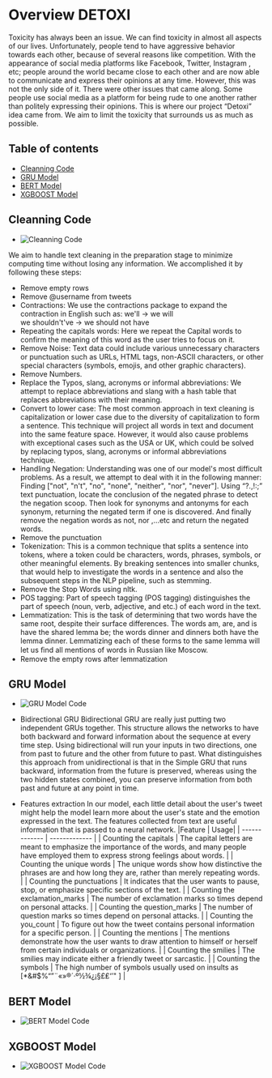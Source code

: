 # Overview DETOXI
Toxicity has always been an issue. We can find toxicity in  almost all aspects of our lives. Unfortunately, people tend to have aggressive behavior towards each other, because of several reasons like competition. With the appearance of social media platforms like Facebook, Twitter, Instagram , etc; people around the world became close to each other and are now able to communicate and express their opinions at any time. However, this was not the only side of it. There were other issues that came along. Some people use social media as a platform for being rude to one another rather than politely expressing their opinions.
This is where our project “Detoxi” idea came from. We aim to limit the toxicity that surrounds us as much as possible. 


## Table of contents
* [Cleanning Code](#cleanning-code)
* [GRU Model](#gru-model)
* [BERT Model](#bert-model)
* [XGBOOST Model](#xgboost-model)

## Cleanning Code
* ![Cleanning Code](https://github.com/nancy9taya/Detoxi/blob/main/CleaningCode.ipynb)

We aim to handle text cleaning in the preparation stage to minimize computing time without losing any information. We accomplished it by following these steps:

* Remove empty rows
* Remove @username from tweets
* Contractions: We use the contractions package to expand the contraction in English such as: 
we'll -> we will  
we shouldn't've -> we should not have
* Repeating the capitals words: Here we repeat the Capital words to confirm the meaning of this word as the user tries to focus on it.
* Remove Noise: Text data could include various unnecessary characters or punctuation such as URLs, HTML tags, non-ASCII characters, or other special characters (symbols, emojis, and other graphic characters).
* Remove Numbers.
* Replace the Typos, slang, acronyms or informal abbreviations: We attempt to replace abbreviations and slang with a hash table that replaces abbreviations with their meaning.
* Convert to lower case: The most common approach in text cleaning is capitalization or lower case due to the diversity of capitalization to form a sentence. This technique will project all words in text and document into the same feature space. However, it would also cause problems with exceptional cases such as the USA or UK, which could be solved by replacing typos, slang, acronyms or informal abbreviations technique.
* Handling Negation: Understanding was one of our model's most difficult problems. As a result, we attempt to deal with it in the following manner: 
 Finding ["not", "n't", "no", "none", "neither", "nor", "never"]. 
 Using “?.,!:;” text punctuation, locate the conclusion of the negated phrase to detect the negation scoop. 
Then look for synonyms and antonyms for each synonym, returning the negated term if one is discovered.
 And finally remove the negation words as not, nor ,...etc and return the negated  words.
* Remove the punctuation
* Tokenization: This is a common technique that splits a sentence into tokens, where a token could be characters, words, phrases, symbols, or other meaningful elements. By breaking sentences into smaller chunks, that would help to investigate the words in a sentence and also the subsequent steps in the NLP pipeline, such as stemming.
* Remove the Stop Words using nltk.
* POS tagging: Part of speech tagging (POS tagging) distinguishes the part of speech (noun, verb, adjective, and etc.) of each word in the text.
* Lemmatization: This is the task of determining that two words have the same root, despite their surface differences. The words am, are, and is have the shared lemma be; the words dinner and dinners both have the lemma dinner. Lemmatizing each of these forms to the same lemma will let us ﬁnd all mentions of words in Russian like Moscow.
* Remove the empty rows after lemmatization

## GRU Model
* ![GRU Model Code](https://github.com/nancy9taya/Detoxi/blob/main/Model_GRU_2Emb.ipynb)
* Bidirectional GRU 
Bidirectional GRU are really just putting two independent GRUs together. This structure allows the networks to have both backward and forward information about the sequence at every time step.
Using bidirectional will run your inputs in two directions, one from past to future and the other from future to past. What distinguishes this approach from unidirectional is that in the Simple GRU that runs backward, information from the future is preserved, whereas using the two hidden states combined, you can preserve information from both past and future at any point in time.

* Features extraction
In our model, each little detail about the user's tweet might help the model learn more about the user's state and the emotion expressed in the text.
The features collected from text are useful information that is passed to a neural network.
|Feature  | Usage|
| ------------- | ------------- |
| Counting the capitals  | The capital letters are meant to emphasize the importance of the words, and many people have employed them to express strong feelings about words. |
| Counting the unique words  | The unique words show how distinctive the phrases are and how long they are, rather than merely repeating words. |
| Counting the punctuations  | It indicates that the user wants to pause, stop, or emphasize specific sections of the text. |
| Counting the exclamation_marks  | The number of exclamation marks so times depend on personal attacks.  |
| Counting the question_marks | The number of question marks so times depend on personal attacks.  |
| Counting the you_count | To figure out how the tweet contains personal information for a specific person. |
| Counting the mentions  | The mentions demonstrate how the user wants to draw attention to himself or herself from certain individuals or organizations. |
| Counting the smilies  | The smilies may indicate either a friendly tweet or sarcastic. |
| Counting the symbols | The high number of symbols usually used on insults as \[*&#$%“”¨«»®´·º½¾¿¡§£₤‘’" ]   |





## BERT Model
* ![BERT Model Code](https://github.com/nancy9taya/Detoxi/blob/main/finalbert.ipynb)



## XGBOOST Model
* ![XGBOOST Model Code](https://github.com/nancy9taya/Detoxi/blob/main/xgboost-bert.ipynb)
